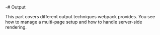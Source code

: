 -# Output

This part covers different output techniques webpack provides. You see how to manage a multi-page setup and how to handle server-side rendering.
